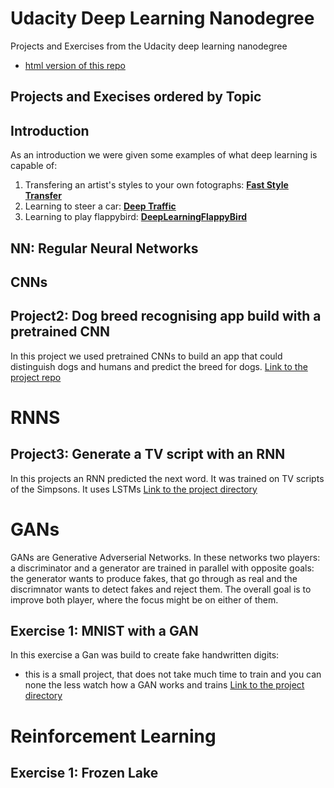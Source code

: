 # Udacity Deep Learning Nanodegree
Projects and Exercises from the Udacity deep learning nanodegree

- [html version of this repo](https://sabinem.github.io/udacity_DL/)

## Projects and Execises ordered by Topic

## Introduction
As an introduction we were given some examples of what deep learning is capable of: 
1. Transfering an artist's styles to your own fotographs: [**Fast Style Transfer**](https://github.com/lengstrom/fast-style-transfer)
2. Learning to steer a car: [**Deep Traffic**](https://selfdrivingcars.mit.edu/deeptraffic/)
3. Learning to play flappybird: [**DeepLearningFlappyBird**](https://github.com/yenchenlin/DeepLearningFlappyBird)

## NN: Regular Neural Networks

## CNNs

## Project2: Dog breed recognising app build with a pretrained CNN
In this project we used pretrained CNNs to build an app that could distinguish dogs and humans and predict the breed for dogs. 
[Link to the project repo](https://github.com/sabinem/udacity-deeplearning-dog-project)

# RNNS

## Project3: Generate a TV script with an RNN
In this projects an RNN predicted the next word. It was trained on TV scripts of the Simpsons.
It uses LSTMs
[Link to the project directory](RNNs/tv_script_rnn)

# GANs
GANs are Generative Adverserial Networks. In these networks two players: a discriminator and a generator are trained in parallel with opposite goals: the generator wants to produce fakes, that go through as real and the discrimnator wants to detect fakes and reject them. The overall goal is to improve both player, where the focus might be on either of them. 

## Exercise 1: MNIST with a GAN
In this exercise a Gan was build to create fake handwritten digits:
- this is a small project, that does not take much time to train and you can none the less watch how a GAN works and trains
[Link to the project directory](GANs/gan_mnist)

# Reinforcement Learning

## Exercise 1: Frozen Lake



